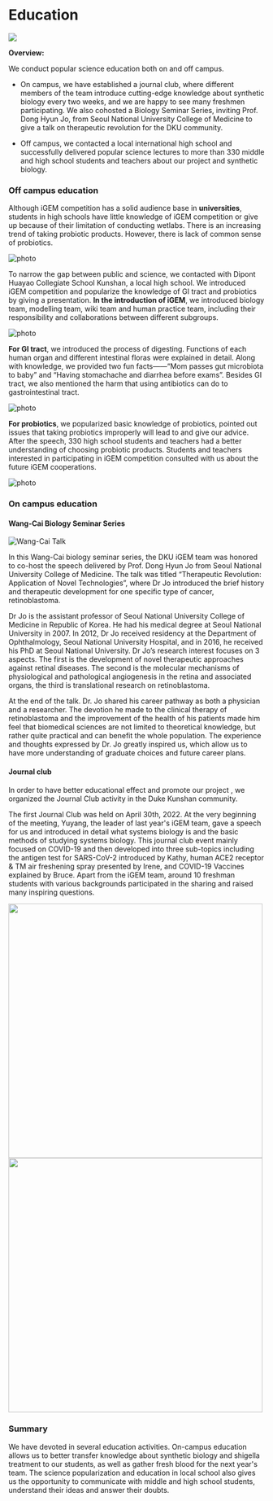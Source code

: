 <div class="h1-bg">
    <h1 class>Education</h1>
    <img src="https://static.igem.wiki/teams/4161/wiki/education1.jpg" />
</div>

**Overview:**

We conduct popular science education both on and off campus.

- On campus, we have established a journal club, where different members of the
team introduce cutting-edge knowledge about synthetic biology every two weeks,
and we are happy to see many freshmen participating. We also cohosted a Biology Seminar Series,
inviting Prof. Dong Hyun Jo, from Seoul National University College of Medicine
to give a talk on therapeutic revolution for the DKU community.

- Off campus, we contacted a local international high school and successfully delivered popular science lectures
to more than 330 middle and high school students and teachers about our project
and synthetic biology.

### Off campus education
Although iGEM competition has a solid audience base in **universities**,
students in high schools have little knowledge of iGEM competition or give up
because of their limitation of conducting wetlabs. There is an increasing trend
of taking probiotic products. However, there is lack of common sense of
probiotics.

![photo](https://static.igem.wiki/teams/4161/wiki/education2.jpg)

To narrow the gap between public and science, we contacted with Dipont Huayao
Collegiate School Kunshan, a local high school. We introduced iGEM competition
and popularize the knowledge of GI tract and probiotics by giving a
presentation. **In the introduction of iGEM**, we introduced biology team,
modelling team, wiki team and human practice team, including their
responsibility and collaborations between different subgroups.

![photo](https://static.igem.wiki/teams/4161/wiki/education3.jpg)

**For GI tract**, we introduced the process of digesting. Functions of each
human organ and different intestinal floras were explained in detail. Along
with knowledge, we provided two fun facts——“Mom passes gut microbiota to
baby” and “Having stomachache and diarrhea before exams”. Besides GI
tract, we also mentioned the harm that using antibiotics can do to
gastrointestinal tract.

![photo](https://static.igem.wiki/teams/4161/wiki/education4.jpg)

**For probiotics**, we popularized basic knowledge of probiotics, pointed out
issues that taking probiotics improperly will lead to and give our advice.
After the speech, 330 high school students and teachers had a better
understanding of choosing probiotic products. Students and teachers interested
in participating in iGEM competition consulted with us about the future iGEM
cooperations.

![photo](https://static.igem.wiki/teams/4161/wiki/education5.jpg)

### On campus education
#### Wang-Cai Biology Seminar Series

![Wang-Cai Talk](https://static.igem.wiki/teams/4161/wiki/wang-cai-talk.jpeg)

In this Wang-Cai biology seminar series, the DKU iGEM team was honored to co-host the speech delivered by Prof. Dong Hyun Jo from Seoul National University College of Medicine. The talk was titled “Therapeutic Revolution: Application of Novel Technologies”, where Dr Jo introduced the brief history and therapeutic development for one specific type of cancer, retinoblastoma. 

Dr Jo is the assistant professor of Seoul National University College of Medicine in Republic of Korea. He had his medical degree at Seoul National University in 2007. In 2012, Dr Jo received residency at the Department of Ophthalmology, Seoul National University Hospital, and in 2016, he received his PhD at Seoul National University. Dr Jo’s research interest focuses on 3 aspects. The first is the development of novel therapeutic approaches against retinal diseases. The second is the molecular mechanisms of physiological and pathological angiogenesis in the retina and associated organs, the third is translational research on retinoblastoma. 

At the end of the talk. Dr. Jo shared his career pathway as both a physician and a researcher. The devotion he made to the clinical therapy of retinoblastoma and the improvement of the health of his patients made him feel that biomedical sciences are not limited to theoretical knowledge, but rather quite practical and can benefit the whole population. The experience and thoughts expressed by Dr. Jo greatly inspired us, which allow us to have more understanding of graduate choices and future career plans. 



####  Journal club
In order to have better educational effect and promote our project , we
organized the Journal Club activity in the Duke Kunshan community.

The first Journal Club was held on April 30th, 2022. At the very beginning of
the meeting, Yuyang, the leader of last year's iGEM team, gave a speech for us
and introduced in detail what systems biology is and the basic methods of
studying systems biology. This journal club event mainly focused on COVID-19
and then developed into three sub-topics including the antigen test for
SARS-CoV-2 introduced by Kathy, human ACE2 receptor & TM air freshening spray
presented by Irene, and COVID-19 Vaccines explained by Bruce. Apart from the
iGEM team, around 10 freshman students with various backgrounds participated in
the sharing and raised many inspiring questions.

<img src="https://static.igem.wiki/teams/4161/wiki/fig-journal-club-poster.jpg"
width="500"/>
<img src="https://static.igem.wiki/teams/4161/wiki/fig-1st-journal-club.jpg"
width="500"/>


### Summary

We have devoted in several education activities.
On-campus education allows us to better transfer knowledge about synthetic
biology and shigella treatment to our students, as well as gather fresh
blood for the next year's team.
The science popularization and education in local school also gives
us the opportunity to communicate with middle and high school students,
understand their ideas and answer their doubts.
